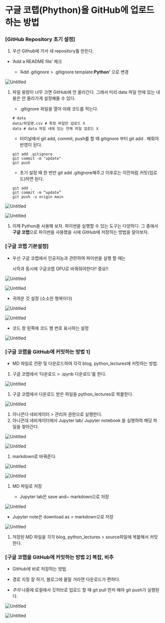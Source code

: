 # 구글 코랩(Phython)을 GitHub에 업로드하는 방법

### [GitHub Repository 초기 설정]

1. 우선  Github에 가서 새 repository를 만든다.
- ’Add a README file’ 체크
    
    - ’Add .gitignore > .gitignore template:**Python’** 으로 변경
    

![Untitled](/images/google_colab_github_commit/Untitled.png)

1. 파일 용량이 너무 크면 GitHub에 안 올라간다. 그래서 미리 data 파일 안에 있는 내용은 안 올라가게 설정해둘 수 있다.
    
    - .gitignore 파일을 열어 아래 코드를 적는다.
    
    ```
    # data
    data/파일명.csv # 특정 파일만 업로드 X
    data # data 파일 내에 있는 전체 파일 업로드 X
    ```
    
    - 터미널에서 git add, commit, push를 할 때 gitignore 부터 git add . 해줘야 반영이 된다.
    
    ```
    git add .gitignore
    git commit -m "update"
    git push
    ```
    
    - 초기 설정 때 한 번만 git add .gitignore해주고 이후로는 이전처럼 커밋(업로드)하면 된다.
    
    ```
    git add .
    git commit -m “update”
    git push -u origin main
    ```
    

![Untitled](/images/google_colab_github_commit/Untitled%201.png)

![Untitled](/images/google_colab_github_commit/Untitled%202.png)

1. 이제 Python을 사용해 보자. 파이썬을 실행할 수 있는 도구는 다양하다. 그 중에서 **구글 코랩**으로 파이썬을 사용했을 시에 GitHub에 저장하는 방법을 알아보자. 

### [구글 코랩 기본설정]

- 우선 구글 코랩에서 인공지능과 관련하여 파이썬을 실행 할 때는 

  시작과 동시에 구글코랩 GPU로 바꿔줘야한다!! 중요!!

![Untitled](/images/google_colab_github_commit/Untitled%203.png)

![Untitled](/images/google_colab_github_commit/Untitled%204.png)

- 귀여운 것 설정 (소소한 행복이다)

![Untitled](/images/google_colab_github_commit/Untitled%205.png)

![Untitled](/images/google_colab_github_commit/Untitled%206.png)

- 코드 창 왼쪽에 코드 행 번호 표시하는 설정

![Untitled](/images/google_colab_github_commit/Untitled%207.png)

### [구글 코랩을 GitHub에 커밋하는 방법 1]

- MD 파일로 전환 및 다운로드하여 각각 blog, python_lectures에 커밋하는 방법.

1. 구글 코랩에서 ‘다운로드 > .ipynb 다운로드’를 한다.

![Untitled](/images/google_colab_github_commit/Untitled%208.png)

1. 구글 코랩에서 다운로드 받은 파일을 python_lectures로  복붙한다.

![Untitled](/images/google_colab_github_commit/Untitled%209.png)

1. 아나콘다 네비게이터 > 관리자 권한으로 실행한다.
2. 아나콘대 네비게이터에서 Jupyter lab/ Jupyter notebook 을 실행하여 해당 파일을 찾아간다.

![Untitled](/images/google_colab_github_commit/Untitled%2010.png)

![Untitled](/images/google_colab_github_commit/Untitled%2011.png)

1. markdown로 바꿔준다.

![Untitled](/images/google_colab_github_commit/Untitled%2012.png)

![Untitled](/images/google_colab_github_commit/Untitled%2013.png)

1. MD 파일로 저장
    
    - Jupyter lab은 save and~ markdown으로 저장
    

![Untitled](/images/google_colab_github_commit/Untitled%2014.png)

- Jupyter note은 download as > markdown으로 저장

![Untitled](/images/google_colab_github_commit/Untitled%2015.png)

1. 저장된 MD 파일을 각각 blog, python_lectures > source파일에 복붙해서 커밋한다.

### [구글 코랩을 GitHub에 커밋하는 방법 2] 복잡, 비추

- GitHub에 바로 저장하는 방법.

- 경로 지정 잘 하기, 블로그에 올릴 거라면 다운로드가 편하다.

- *주의* 나중에 로컬에서 깃허브로 업로드 할 때 git pull 먼저 해야 git push가 실행된다. 

![Untitled](/images/google_colab_github_commit/Untitled%2016.png)

![Untitled](/images/google_colab_github_commit/Untitled%2017.png)